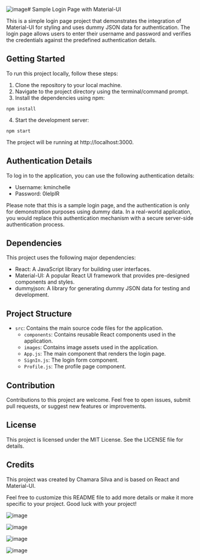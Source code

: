 ![image](https://github.com/chamrasilva89/react_login/assets/78208896/a270db21-23d2-473c-8499-bcbc62fc1320)# Sample Login Page with Material-UI

This is a simple login page project that demonstrates the integration of Material-UI for styling and uses dummy JSON data for authentication. The login page allows users to enter their username and password and verifies the credentials against the predefined authentication details.

## Getting Started

To run this project locally, follow these steps:

1. Clone the repository to your local machine.
2. Navigate to the project directory using the terminal/command prompt.
3. Install the dependencies using npm:

```
npm install
```

4. Start the development server:

```
npm start
```

The project will be running at http://localhost:3000.

## Authentication Details

To log in to the application, you can use the following authentication details:

- Username: kminchelle
- Password: 0lelplR

Please note that this is a sample login page, and the authentication is only for demonstration purposes using dummy data. In a real-world application, you would replace this authentication mechanism with a secure server-side authentication process.

## Dependencies

This project uses the following major dependencies:

- React: A JavaScript library for building user interfaces.
- Material-UI: A popular React UI framework that provides pre-designed components and styles.
- dummyjson: A library for generating dummy JSON data for testing and development.

## Project Structure

- `src`: Contains the main source code files for the application.
  - `components`: Contains reusable React components used in the application.
  - `images`: Contains image assets used in the application.
  - `App.js`: The main component that renders the login page.
  - `SignIn.js`: The login form component.
  - `Profile.js`: The profile page component.
## Contribution

Contributions to this project are welcome. Feel free to open issues, submit pull requests, or suggest new features or improvements.

## License

This project is licensed under the MIT License. See the LICENSE file for details.

## Credits

This project was created by Chamara Silva and is based on React and Material-UI.

Feel free to customize this README file to add more details or make it more specific to your project. Good luck with your project!

![image](https://github.com/chamrasilva89/react_login/assets/78208896/b92fa758-eb76-42ac-984c-ecfcbb0c4fc1)

![image](https://github.com/chamrasilva89/react_login/assets/78208896/92ce2bf0-bd7e-4e29-a0d7-085ea77754e7)

![image](https://github.com/chamrasilva89/react_login/assets/78208896/9fb28c41-82fd-44cf-abe3-2dbfad3872bd)

![image](https://github.com/chamrasilva89/react_login/assets/78208896/cfd29878-9eaa-4df0-8511-1215b4daecd4)
